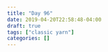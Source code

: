 ```yaml
---
title: "Day 96"
date: 2019-04-20T22:58:48-04:00
draft: true
tags: ["classic yarn"]
categories: []
---
```

